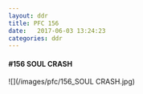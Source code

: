 ```yaml
---
layout: ddr
title: PFC 156
date:   2017-06-03 13:24:23
categories: ddr
---
```


#### **#156** SOUL CRASH
![](/images/pfc/156_SOUL CRASH.jpg)
